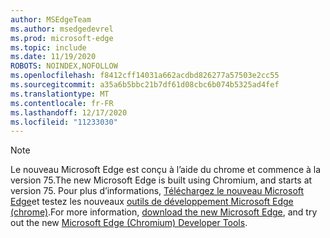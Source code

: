 ```yaml
---
author: MSEdgeTeam
ms.author: msedgedevrel
ms.prod: microsoft-edge
ms.topic: include
ms.date: 11/19/2020
ROBOTS: NOINDEX,NOFOLLOW
ms.openlocfilehash: f8412cff14031a662acdbd826277a57503e2cc55
ms.sourcegitcommit: a35a6b5bbc21b7df61d08cbc6b074b5325ad4fef
ms.translationtype: MT
ms.contentlocale: fr-FR
ms.lasthandoff: 12/17/2020
ms.locfileid: "11233030"
---
```

> [!NOTE]
> <span data-ttu-id="96ff4-101">Le nouveau Microsoft Edge est conçu à l’aide du chrome et commence à la version 75.</span><span class="sxs-lookup"><span data-stu-id="96ff4-101">The new Microsoft Edge is built using Chromium, and starts at version 75.</span></span>  <span data-ttu-id="96ff4-102">Pour plus d’informations, [Téléchargez le nouveau Microsoft Edge][MicrosoftNewEdge]et testez les nouveaux [outils de développement Microsoft Edge (chrome)][DevtoolsGuideChromium].</span><span class="sxs-lookup"><span data-stu-id="96ff4-102">For more information, [download the new Microsoft Edge][MicrosoftNewEdge], and try out the new [Microsoft Edge (Chromium) Developer Tools][DevtoolsGuideChromium].</span></span>  

<!-- links -->  

[DevtoolsGuideChromium]: /microsoft-edge/devtools-guide-chromium "Outils de développement Microsoft Edge (chrome)"  

[MicrosoftNewEdge]: https://www.microsoft.com/edge "Télécharger le nouveau navigateur Microsoft Edge"  

